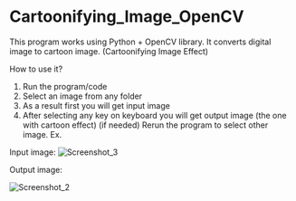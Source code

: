 # Cartoonifying_Image_OpenCV
This program works using Python + OpenCV library. It converts digital image to cartoon image. (Cartoonifying Image Effect)

How to use it?

1. Run the program/code
2. Select an image from any folder
3. As a result first you will get input image
4. After selecting any key on keyboard you will get output image (the one with cartoon effect)
(if needed) Rerun the program to select other image.
Ex.

Input image: 
![Screenshot_3](https://github.com/darkovasiljkov/Cartoonifying_Image_OpenCV/assets/93830641/61139d47-ca02-4d87-b096-a35a1c1301ed)


Output image:

![Screenshot_2](https://github.com/darkovasiljkov/Cartoonifying_Image_OpenCV/assets/93830641/40800b77-d78f-4ad0-8e14-3a37d960b1d3)
